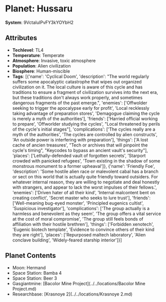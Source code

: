 # Planet: Hussaru

**System**: 9VctaIulPvFY3kYOYbH2

## Attributes
- **Techlevel**: TL4
- **Temperature**: Temperate
- **Atmosphere**: Invasive, toxic atmosphere
- **Population**: Alien civilization
- **Biosphere**: Human-miscible
- **Tags**: [{'name': 'Cyclical Doom', 'description': "The world regularly suffers some apocalyptic catastrophe that wipes out organized civilization on it. The local culture is aware of this cycle and has traditions to ensure a fragment of civilization survives into the next era, but these traditions don't always work properly, and sometimes dangerous fragments of the past emerge.", 'enemies': ['Offwolder seeking to trigger the apocalypse early for profit', 'Local recklessly taking advantage of preparation stores', 'Demagogue claiming the cycle is merely a myth of the authorities'], 'friends': ['Harried official working to prepare', 'Offworlder studying the cycles', "Local threatened by perils of the cycle's initial stages"], 'complications': ['The cycles really are a myth of the authorities', 'The cycles are controlled by alien constructs', 'An outside power is interfering with preparation'], 'things': ['A lost cache of ancien treasures', "Tech or archives that will pinpoint the cycle's timing", "Keycodes to bypass an ancient vault's security"], 'places': ['Lethally-defended vault of forgotten secrets', 'Starport crowded with panicked refugees', 'Town existing in the shadow of some monstrous monument to a former upheaval']}, {'name': 'Friendly Foe', 'description': 'Some hostile alien race or malevolent cabal has a branch or sect on this world that is actually quite friendly toward outsiders. For whatever internal reason, they are willing to negotiate and deal honestly with strangers, and appear to lack the worst impulses of their fellows.', 'enemies': ['Driven hater of all their kind', 'Internal malcontent bent on creating conflict', 'Secret master who seeks to lure trust'], 'friends': ['Well-meaning bug-eyed monster', 'Principled eugenics cultist', 'Suspicious investigator'], 'complications': ['The group actually is a harmless and benevolent as they seem', 'The group offers a vital service at the cost of moral compromise', 'The group still feels bonds of affiliation with their hostile brethren'], 'things': ['Forbidden xenotech', 'Eugenic biotech template', 'Evidence to convince others of their kind they are right'], 'places': ['Repurposed maltech laboratory', 'Alien conclave building', 'Widely-feared starship interior']}]

## Planet Contents
- Moon: Hermand
- Space Station: Bamba 4
- Space Station: Beer 3
- Gasgiantmine: [Bacolor Mine Project](../../locations/Bacolor Mine Project.md)
- Researchbase: [Krasnoye 2](../../locations/Krasnoye 2.md)

